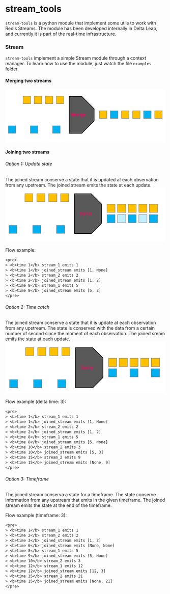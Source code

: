 # stream_tools
`stream-tools` is a python module that implement some utils to work with Redis Streams.
The module has been developed internally in Delta Leap, and currently it is part of the real-time infrastructure.

### Stream
`stream-tools` implement a simple Stream module through a context manager.
To learn how to use the module, just watch the file `examples` folder.

#### Merging two streams
![merge](assets/merge.png)

#### Joining two streams

###### Option 1: Update state
The joined stream conserve a state that it is updated at each observation from any upstream.
The joined stream emits the state at each update.
![join_update_state](assets/join_update_state.png)

Flow example:
```
<pre>
> <b>time 1</b> stream_1 emits 1
> <b>time 1</b> joined_stream emits [1, None]
> <b>time 2</b> stream_2 emits 2
> <b>time 2</b> joined_stream emits [1, 2]
> <b>time 8</b> stream_1 emits 5
> <b>time 8</b> joined_stream emits [5, 2]
</pre>
```

###### Option 2: Time catch
The joined stream conserve a state that it is update at each observation from any upstream.
The state is conserved with the data from a certain number of second since the moment of each observation.
The joined sream emits the state at each update.
![join_time_catch](assets/join_time_catch.png)

Flow example (delta time: 3):
```
<pre>
> <b>time 1</b> stream_1 emits 1
> <b>time 1</b> joined_stream emits [1, None]
> <b>time 2</b> stream_2 emits 2
> <b>time 2</b> joined_stream emits [1, 2]
> <b>time 8</b> stream_1 emits 5
> <b>time 8</b> joined_stream emits [5, None]
> <b>time 10</b> stream_2 emits 3
> <b>time 10</b> joined_stream emits [5, 3]
> <b>time 15</b> stream_2 emits 9
> <b>time 15</b> joined_stream emits [None, 9]
</pre>
```

###### Option 3: Timeframe
The joined stream conserva a state for a timeframe. The state conserve information from any upstream
that emits in the given timeframe.
The joined stream emits the state at the end of the timeframe.

Flow example (timeframe: 3):
```
<pre>
> <b>time 1</b> stream_1 emits 1
> <b>time 2</b> stream_2 emits 2
> <b>time 3</b> joined_stream emits [1, 2]
> <b>time 6</b> joined_stream emits [None, None]
> <b>time 8</b> stream_1 emits 5
> <b>time 9</b> joined_stream emits [5, None]
> <b>time 10</b> stream_2 emits 3
> <b>time 12</b> stream_1 emits 12
> <b>time 12</b> joined_stream emits [12, 3]
> <b>time 15</b> stream_2 emits 21
> <b>time 15</b> joined_stream emits [None, 21]
</pre>
```
